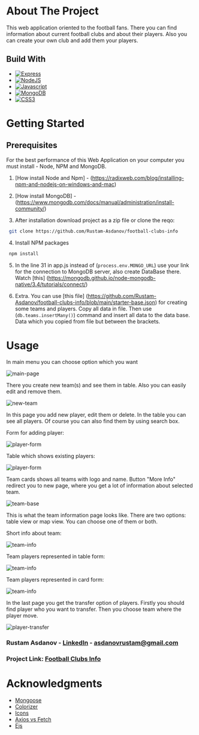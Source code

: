 # About The Project

This web application oriented to the football fans. There you can find
information about current football clubs and about their
players. Also you can create your own club and add them your players.

## Build With

- [![Express](https://img.shields.io/badge/express.js-%23404d59.svg?style=for-the-badge&logo=express&logoColor=%2361DAFB)](https://expressjs.com/en/5x/api.html)
- [![NodeJS](https://img.shields.io/badge/node.js-6DA55F?style=for-the-badge&logo=node.js&logoColor=white)](https://nodejs.org/en/docs/)
- [![Javascript](https://img.shields.io/badge/javascript-%23323330.svg?style=for-the-badge&logo=javascript&logoColor=%23F7DF1E)](https://developer.mozilla.org/en-US/docs/Web/JavaScript)
- [![MongoDB](https://img.shields.io/badge/MongoDB-%234ea94b.svg?style=for-the-badge&logo=mongodb&logoColor=white)](https://www.mongodb.com/docs/)
- [![CSS3](https://img.shields.io/badge/css3-%231572B6.svg?style=for-the-badge&logo=css3&logoColor=white)](https://www.w3schools.com/cssref/default.asp)

# Getting Started

## Prerequisites

For the best performance of this Web Application on your computer you must install - Node, NPM and MongoDB.

1. [How install Node and Npm] - (https://radixweb.com/blog/installing-npm-and-nodejs-on-windows-and-mac)
2. [How install MongoDB] - (https://www.mongodb.com/docs/manual/administration/install-community/)

3. After installation download project as a zip file or clone the reqo:

```sh
 git clone https://github.com/Rustam-Asdanov/football-clubs-info
```

4. Install NPM packages

```sh
 npm install
```

5. In the line 31 in app.js instead of (`process.env.MONGO_URL`) use your link for the connection to MongoDB server, also create DataBase there.
   Watch [this] (https://mongodb.github.io/node-mongodb-native/3.4/tutorials/connect/)

6. Extra. You can use [this file] (https://github.com/Rustam-Asdanov/football-clubs-info/blob/main/starter-base.json) for creating some teams and players. Copy all data in file. Then use (`db.teams.insertMany()`) command and insert all data to the data base. Data which you copied from file but between the brackets.

# Usage

In main menu you can choose option which you want

![main-page](/public/project_screens/main-page.png)

There you create new team(s) and see them in table. Also you can easily
edit and remove them.

![new-team](/public/project_screens/team-form.png)

In this page you add new player, edit them or delete. In the table you
can see all players. Of course you can also find them by using search
box.

Form for adding player:

![player-form](/public/project_screens/player-form-1.png)

Table which shows existing players:

![player-form](/public/project_screens/player-form-2.png)

Team cards shows all teams with logo and name. Button "More Info" redirect
you to new page, where you get a lot of information about selected
team.

![team-base](/public/project_screens/team-cards.png)

This is what the team information page looks like. There are two options: table view or map view. You can choose one of them or both.

Short info about team:

![team-info](/public/project_screens/team-info.png)

Team players represented in table form:

![team-info](/public/project_screens/team-info-table.png)

Team players represented in card form:

![team-info](/public/project_screens/team-info-cards.png)

In the last page you get the transfer option of players. Firstly you
should find player who you want to transfer. Then you choose team where
the player move.

![player-transfer](/public/project_screens/player-transfer.png)

### Rustam Asdanov - [LinkedIn](https://az.linkedin.com/in/rustamasdanov) - <asdanovrustam@gmail.com>

### Project Link: [Football Clubs Info](https://github.com/Rustam-Asdanov/football-clubs-info)

# Acknowledgments

- [Mongoose](https://mongoosejs.com/docs/)
- [Colorizer](https://coolors.co/)
- [Icons](https://www.flaticon.com/)
- [Axios vs
  Fetch](https://blog.logrocket.com/axios-vs-fetch-best-http-requests/)
- [Ejs](https://ejs.co/#docs)
